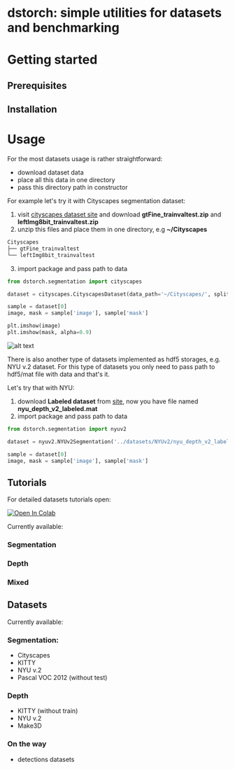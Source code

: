 # dstorch: simple utilities for datasets and benchmarking 

# Getting started 

## Prerequisites

## Installation

# Usage
For the most datasets usage is rather straightforward: 
* download dataset data
* place all this data in one directory
* pass this directory path in constructor

For example let's try it with Cityscapes segmentation dataset:
1) visit [cityscapes dataset site](https://www.cityscapes-dataset.com/downloads/) and download **gtFine_trainvaltest.zip** and **leftImg8bit_trainvaltest.zip**
2) unzip this files and place them in one directory, e.g **~/Cityscapes**
```bash
Cityscapes
├── gtFine_trainvaltest
└── leftImg8bit_trainvaltest
```
3) import package and pass path to data
```python
from dstorch.segmentation import cityscapes

dataset = cityscapes.CityscapesDataset(data_path='~/Cityscapes/', split='train')

sample = dataset[0]
image, mask = sample['image'], sample['mask']

plt.imshow(image)
plt.imshow(mask, alpha=0.9)
```
![alt text](https://www.cityscapes-dataset.com/wordpress/wp-content/uploads/2015/07/stuttgart03.png)

There is also another type of datasets implemented as hdf5 storages, e.g. NYU v.2 dataset. For this type of datasets you only need to pass path to hdf5/mat file with data and that's it. 

Let's try that with NYU: 
1) download **Labeled dataset** from [site](https://cs.nyu.edu/~silberman/datasets/nyu_depth_v2.html), now you have file named **nyu_depth_v2_labeled.mat**
2) import package and pass path to data
```python 
from dstorch.segmentation import nyuv2

dataset = nyuv2.NYUv2Segmentation('../datasets/NYUv2/nyu_depth_v2_labeled.mat', 'train')

sample = dataset[0]
image, mask = sample['image'], sample['mask']
```

## Tutorials

For detailed datasets tutorials open:

[![Open In Colab](https://colab.research.google.com/assets/colab-badge.svg)](https://colab.research.google.com/github/NikitaDurasov/dstorch/blob/dev/tutorials.ipynb)

Currently available:
### Segmentation
### Depth
### Mixed

## Datasets
Currently available:
### Segmentation:
* Cityscapes
* KITTY
* NYU v.2
* Pascal VOC 2012 (without test)

### Depth
* KITTY (without train)
* NYU v.2
* Make3D

### On the way
* detections datasets
